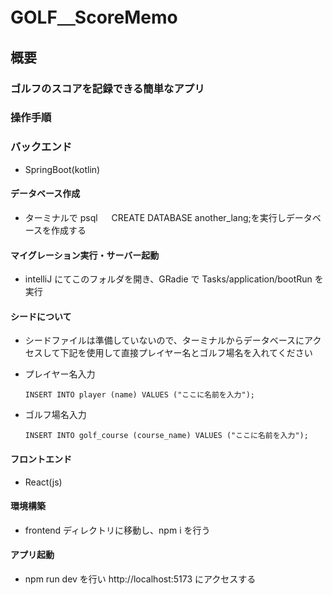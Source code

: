 # GOLF＿ScoreMemo

## 概要

### ゴルフのスコアを記録できる簡単なアプリ

### 操作手順

### バックエンド

- SpringBoot(kotlin)

#### データベース作成

- ターミナルで psql 　 CREATE DATABASE another_lang;を実行しデータベースを作成する

#### マイグレーション実行・サーバー起動

- intelliJ にてこのフォルダを開き、GRadie で Tasks/application/bootRun を実行

#### シードについて

- シードファイルは準備していないので、ターミナルからデータベースにアクセスして下記を使用して直接プレイヤー名とゴルフ場名を入れてください

- プレイヤー名入力

  ```プレイヤーinsert:sample
  INSERT INTO player (name) VALUES ("ここに名前を入力");

  ```

- ゴルフ場名入力
  ```プレイヤーinsert:sample
  INSERT INTO golf_course (course_name) VALUES ("ここに名前を入力");
  ```

#### フロントエンド

- React(js)

#### 環境構築

- frontend ディレクトリに移動し、npm i を行う

#### アプリ起動

- npm run dev を行い
  http://localhost:5173
  にアクセスする
